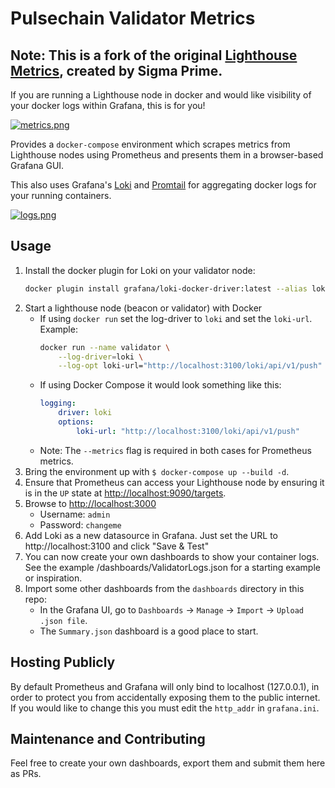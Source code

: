 # Pulsechain Validator Metrics
## Note: This is a fork of the original [Lighthouse Metrics](https://github.com/sigp/lighthouse-metrics), created by Sigma Prime.

If you are running a Lighthouse node in docker and would like visibility of your docker logs within Grafana, this is for you!


[![metrics.png](https://i.postimg.cc/Jh7rxtgp/metrics.png)](https://postimg.cc/4YMRN4Xc)

Provides a `docker-compose` environment which scrapes metrics from Lighthouse
nodes using Prometheus and presents them in a browser-based Grafana GUI.

This also uses Grafana's [Loki](https://grafana.com/oss/loki/) and [Promtail](https://grafana.com/docs/loki/latest/clients/promtail/) for aggregating docker logs for your running containers.

[![logs.png](https://i.postimg.cc/8Cj3jPKc/image.png)](https://postimg.cc/McJtLx8J)

## Usage

1. Install the docker plugin for Loki on your validator node:
    ```sh 
    docker plugin install grafana/loki-docker-driver:latest --alias loki --grant-all-permissions
    ```
2. Start a lighthouse node (beacon or validator) with Docker
    - If using `docker run` set the log-driver to `loki` and set the `loki-url`. Example: 
        ```sh
        docker run --name validator \
            --log-driver=loki \
            --log-opt loki-url="http://localhost:3100/loki/api/v1/push" \
        ```
    - If using Docker Compose it would look something like this:
        ```yaml
        logging:
            driver: loki
            options:
                loki-url: "http://localhost:3100/loki/api/v1/push"
        ```
    - Note: The `--metrics` flag is required in both cases for Prometheus metrics.
3. Bring the environment up with `$ docker-compose up --build -d`.
4. Ensure that Prometheus can access your Lighthouse node by ensuring it is in
   the `UP` state at [http://localhost:9090/targets](http://localhost:9090/targets).
5. Browse to [http://localhost:3000](http://localhost:3000)
    - Username: `admin`
    - Password: `changeme`
6. Add Loki as a new datasource in Grafana. Just set the URL to http://localhost:3100 and click "Save & Test"
7. You can now create your own dashboards to show your container logs. See the example /dashboards/ValidatorLogs.json for a starting example or inspiration.
8. Import some other dashboards from the `dashboards` directory in this repo:
    - In the Grafana UI, go to `Dashboards` -> `Manage` -> `Import` -> `Upload .json file`.
    - The `Summary.json` dashboard is a good place to start.

   
## Hosting Publicly

By default Prometheus and Grafana will only bind to localhost (127.0.0.1), in
order to protect you from accidentally exposing them to the public internet. If
you would like to change this you must edit the `http_addr` in `grafana.ini`.

## Maintenance and Contributing

Feel free to create your own dashboards, export them and submit them here as
PRs.
